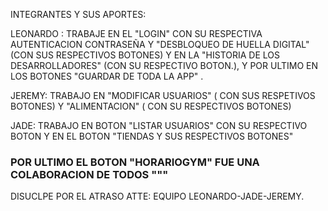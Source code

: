 INTEGRANTES Y SUS APORTES:


LEONARDO : TRABAJE EN EL "LOGIN" CON SU RESPECTIVA AUTENTICACION CONTRASEÑA Y "DESBLOQUEO DE HUELLA DIGITAL" (CON SUS RESPECTIVOS BOTONES) 
           Y EN LA "HISTORIA DE LOS DESARROLLADORES" (CON SU RESPECTIVO BOTON.), Y POR ULTIMO EN LOS BOTONES "GUARDAR DE TODA LA APP" .

JEREMY:  TRABAJO EN  "MODIFICAR USUARIOS" ( CON SUS RESPETIVOS BOTONES) Y "ALIMENTACION" ( CON SU RESPECTIVOS BOTONES)


JADE:   TRABAJO EN BOTON   "LISTAR USUARIOS" CON SU RESPECTIVO BOTON Y EN EL BOTON "TIENDAS  Y SUS RESPECTIVOS BOTONES"



### POR ULTIMO EL BOTON "HORARIOGYM" FUE UNA COLABORACION DE TODOS """   


DISUCLPE POR EL ATRASO ATTE: EQUIPO LEONARDO-JADE-JEREMY. 
